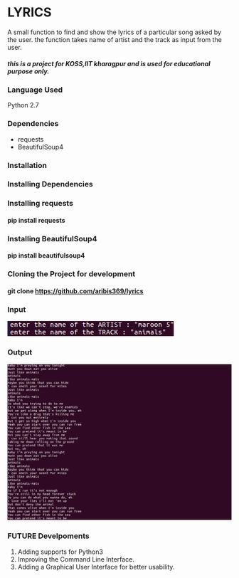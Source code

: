 # LYRICS
A small function to find and show the lyrics of a particular song
asked by the user.
the function takes name of artist and the track as input from the user.


##### this is a project for KOSS,IIT kharagpur and is used for educational purpose only.


### Language Used

Python 2.7


### Dependencies

* requests
* BeautifulSoup4



### Installation

### Installing Dependencies

### Installing requests

#### pip install requests 


### Installing BeautifulSoup4

#### pip install beautifulsoup4

### Cloning the Project for development

#### git clone https://github.com/aribis369/lyrics






### Input

![INPUT window](1.png)
### Output

![OUTPUT window](2.png)

### FUTURE Develpoments
1. Adding supports for Python3
2. Improving the Command Line Interface.
3. Adding a Graphical User Interface for better usability.








